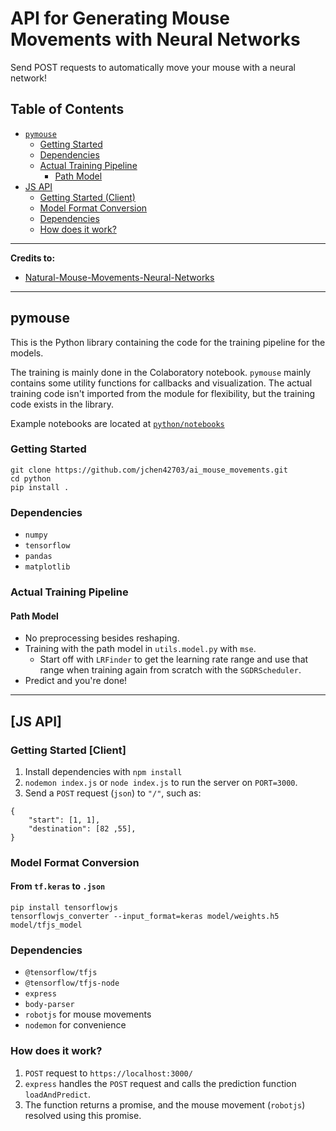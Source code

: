 # API for Generating Mouse Movements with Neural Networks

Send POST requests to automatically move your mouse with a neural network!

## Table of Contents

- [`pymouse`](#pymouse)
  - [Getting Started](#getting-started)
  - [Dependencies](#dependencies)
  - [Actual Training Pipeline](#actual-training-pipeline)
    - [Path Model](#path-model)
- [JS API](#js-api)
  - [Getting Started (Client)](#getting-started-client)
  - [Model Format Conversion](#model-format-conversion)
  - [Dependencies](#dependencies-1)
  - [How does it work?](#how-does-it-work)

---

**Credits to:**

- [Natural-Mouse-Movements-Neural-Networks](https://github.com/DaiCapra/Natural-Mouse-Movements-Neural-Networks)

---

## pymouse

This is the Python library containing the code for the training pipeline for the models.

The training is mainly done in the Colaboratory notebook. `pymouse` mainly contains some utility functions for callbacks and visualization. The actual training code isn't imported from the module for flexibility, but the training code exists in the library.

Example notebooks are located at [`python/notebooks`](https://github.com/jchen42703/ai_mouse_movements/python/notebooks)

### Getting Started

```
git clone https://github.com/jchen42703/ai_mouse_movements.git
cd python
pip install .
```

### Dependencies

- `numpy`
- `tensorflow`
- `pandas`
- `matplotlib`

### Actual Training Pipeline

#### Path Model

- No preprocessing besides reshaping.
- Training with the path model in `utils.model.py` with `mse`.
  - Start off with `LRFinder` to get the learning rate range and use that range when training again from scratch with the `SGDRScheduler`.
- Predict and you're done!

---

## [JS API]

### Getting Started [Client]

1. Install dependencies with `npm install`
2. `nodemon index.js` or `node index.js` to run the server on `PORT=3000`.
3. Send a `POST` request (`json`) to `"/"`, such as:

```
{
    "start": [1, 1],
    "destination": [82 ,55],
}
```

### Model Format Conversion

#### From `tf.keras` to `.json`

```
pip install tensorflowjs
tensorflowjs_converter --input_format=keras model/weights.h5 model/tfjs_model
```

### Dependencies

- `@tensorflow/tfjs`
- `@tensorflow/tfjs-node`
- `express`
- `body-parser`
- `robotjs` for mouse movements
- `nodemon` for convenience

### How does it work?

1. `POST` request to `https://localhost:3000/`
2. `express` handles the `POST` request and calls the prediction function `loadAndPredict`.
3. The function returns a promise, and the mouse movement (`robotjs`) resolved using this promise.
